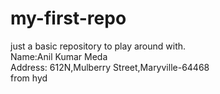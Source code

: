 # my-first-repo
just a basic repository to play around with.<br>
Name:Anil Kumar Meda<br>
Address: 612N,Mulberry Street,Maryville-64468<br>
 from hyd


